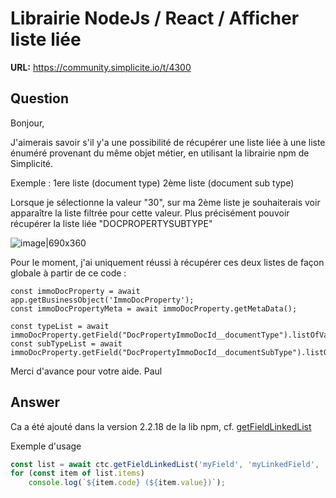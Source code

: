 # Librairie NodeJs / React / Afficher liste liée

**URL:** https://community.simplicite.io/t/4300

## Question
Bonjour,

J'aimerais savoir s'il y'a une possibilité de récupérer une liste liée à une liste énuméré provenant du même objet métier, en utilisant la librairie npm de Simplicité.

Exemple :
1ere liste (document type) 
2ème liste (document sub type)

Lorsque je sélectionne la valeur "30", sur ma 2ème liste je souhaiterais voir apparaître la liste filtrée pour cette valeur. Plus précisément pouvoir récupérer la liste liée "DOCPROPERTYSUBTYPE"

![image|690x360](upload://kvIxWAVpBXMyn4mD2thzHWXla3e.jpeg)

Pour le moment, j'ai uniquement réussi à récupérer ces deux listes de façon globale à partir de ce code : 

```
const immoDocProperty = await app.getBusinessObject('ImmoDocProperty');
const immoDocPropertyMeta = await immoDocProperty.getMetaData();

const typeList = await immoDocProperty.getField("DocPropertyImmoDocId__documentType").listOfValues;    
const subTypeList = await immoDocProperty.getField("DocPropertyImmoDocId__documentSubType").listOfValues;

```

Merci d'avance pour votre aide.
Paul

## Answer
Ca a été ajouté dans la version 2.2.18 de la lib npm, cf. [getFieldLinkedList](https://simplicitesoftware.github.io/nodejs-api/module-simplicite-BusinessObject.html#getFieldLinkedList)

Exemple d'usage

```javascript
const list = await ctc.getFieldLinkedList('myField', 'myLinkedField', 'MYCODE1');
for (const item of list.items)
	console.log(`${item.code} (${item.value})`);
```
